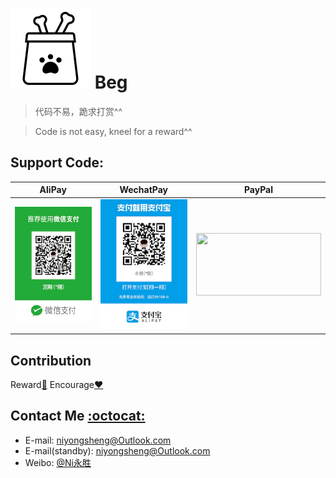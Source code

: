 ![(logo)](https://github.com/niyongsheng/niyongsheng.github.io/blob/master/Beg/BLogo.png)
Beg
===

> 代码不易，跪求打赏^^

> Code is not easy, kneel for a reward^^

## <a id="Support_Code:"></a>Support Code:
AliPay | WechatPay | PayPal
------------ | ------------- | -------------
<img src="https://github.com/niyongsheng/niyongsheng.github.io/blob/master/Beg/IMG_0885.JPG"> | <img src="https://github.com/niyongsheng/niyongsheng.github.io/blob/master/Beg/IMG_0886.jpeg"> | <img src="https://github.com/niyongsheng/NYSTK/blob/master/toy.png?raw=true" width="200" height="100">

## Contribution
Reward[:lollipop:](https://github.com/niyongsheng/niyongsheng.github.io/blob/master/Beg/README.md)  Encourage[:heart:](https://github.com/niyongsheng?tab=followers)

## Contact Me [:octocat:](https://niyongsheng.github.io)
* E-mail: niyongsheng@Outlook.com
* E-mail(standby): niyongsheng@Outlook.com
* Weibo: [@Ni永胜](https://weibo.com/u/2198015423)
